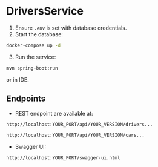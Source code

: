 # DriversService

1. Ensure `.env` is set with database credentials.
2. Start the database:
```bash
docker-compose up -d
```
3. Run the service:
```bash
mvn spring-boot:run
```
or in IDE.
## Endpoints

- REST endpoint are available at:
```bash
http://localhost:YOUR_PORT/api/YOUR_VERSION/drivers...
```
```bash
http://localhost:YOUR_PORT/api/YOUR_VERSION/cars...
```
- Swagger UI:
```bash
http://localhost:YOUR_PORT/swagger-ui.html
```
